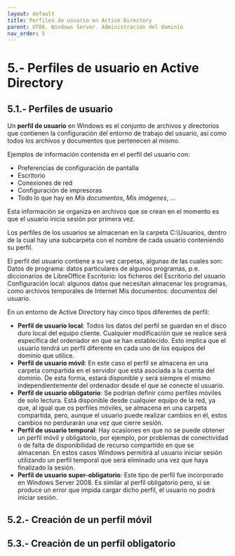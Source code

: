 ```yaml
---
layout: default
title: Perfiles de usuario en Active Directory
parent: UT08. Windows Server. Administración del dominio
nav_order: 5
---
```


# 5.- Perfiles de usuario en Active Directory

## 5.1.- Perfiles de usuario

Un **perfil de usuario** en Windows es el conjunto de archivos y directorios que contienen la configuración del entorno de trabajo del usuario, así como todos los archivos y documentos que pertenecen al mismo.

Ejemplos de información contenida en el perfil del usuario con:

- Preferencias de configuración de pantalla
- Escritorio
- Conexiones de red
- Configuración de impresoras
- Todo lo que hay en *Mis documentos*, *Mis imágenes*, ...

Esta información se organiza en archivos que se crean en el momento es que el usuario inicia sesión por primera vez.

Los perfiles de los usuarios se almacenan en la carpeta C:\Usuarios, dentro de la cual hay una subcarpeta con el nombre de cada usuario conteniendo su perfil.

El perfil del usuario contiene a su vez carpetas, algunas de las cuales son:
Datos de programa: datos particulares de algunos programas, p.e. diccionarios de LibreOffice
Escritorio: los ficheros del Escritorio del usuario
Configuración local: algunos datos que necesitan almacenar los programas, como archivos temporales de Internet
Mis documentos: documentos del usuario.

En un entorno de Active Directory hay cinco tipos diferentes de perfil:
- **Perfil de usuario local**: Todos los datos del perfil se guardan en el disco duro local del equipo cliente. Cualquier modificación que se realice será específica del ordenador en que se han establecido. Esto implica que el usuario tendrá un perfil diferente en cada uno de los equipos del dominio que utilice.
- **Perfil de usuario móvil**: En este caso el perfil se almacena en una carpeta compartida en el servidor que está asociada a la cuenta del dominio. De esta forma, estará disponible y será siempre el mismo independientemente del ordenador desde el que se conecte el usuario.
- **Perfil de usuario obligatorio**: Se podrían definir como perfiles móviles de solo lectura. Está disponible desde cualquier equipo de la red, ya que, al igual que os perfiles móviles, se almacena en una carpeta compartida, pero, aunque el usuario puede realizar cambios en él, estos cambios no perdurarán una vez que cierre sesión.
- **Perfil de usuario temporal**: Hay ocasiones en que no se puede obtener un perfil móvil y obligatorio, por ejemplo, por problemas de conectividad o de falta de disponibilidad de recurso compartido en que se almacenan. En estos casos Windows permitirá al usuario iniciar sesión utilizando un perfil temporal que será eliminado una vez que haya finalizado la sesión.
- **Perfil de usuario super-obligatorio**: Este tipo de perfil fue incorporado en Windows Server 2008. Es similar al perfil obligatorio pero, si se produce un error que impida cargar dicho perfil, el usuario no podrá iniciar sesión.


## 5.2.- Creación de un perfil móvil


## 5.3.- Creación de un perfil obligatorio

